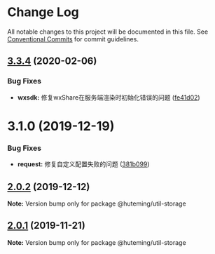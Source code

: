 # Change Log

All notable changes to this project will be documented in this file.
See [Conventional Commits](https://conventionalcommits.org) for commit guidelines.

## [3.3.4](https://github.com/huteming/huteming-ui/compare/v3.3.3...v3.3.4) (2020-02-06)


### Bug Fixes

* **wxsdk:** 修复wxShare在服务端渲染时初始化错误的问题 ([fe41d02](https://github.com/huteming/huteming-ui/commit/fe41d022ea3ea0137a40c778951967fbae556988))





# 3.1.0 (2019-12-19)


### Bug Fixes

* **request:** 修复自定义配置失败的问题 ([381b099](https://github.com/huteming/huteming-ui/commit/381b0994a54cc1b8a64d440436453f75d84ff1b0))





## [2.0.2](https://github.com/huteming/huteming-ui/compare/@huteming/util-storage@2.0.1...@huteming/util-storage@2.0.2) (2019-12-12)

**Note:** Version bump only for package @huteming/util-storage





## [2.0.1](https://github.com/huteming/huteming-ui/compare/@huteming/util-storage@2.0.0...@huteming/util-storage@2.0.1) (2019-11-21)

**Note:** Version bump only for package @huteming/util-storage
